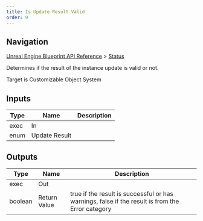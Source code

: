 ```yaml
---
title: Is Update Result Valid
order: 9
---
```

## Navigation

[Unreal Engine Blueprint API Reference](https://dev.epicgames.com/documentation/en-us/unreal-engine/BlueprintAPI) > [Status](https://dev.epicgames.com/documentation/en-us/unreal-engine/BlueprintAPI/Status)

Determines if the result of the instance update is valid or not.

Target is Customizable Object System

## Inputs

| Type | Name | Description |
| --- | --- | --- |
| exec | In |  |
| enum | Update Result |  |

## Outputs

| Type | Name | Description |
| --- | --- | --- |
| exec | Out |  |
| boolean | Return Value | true if the result is successful or has warnings, false if the result is from the Error category |
